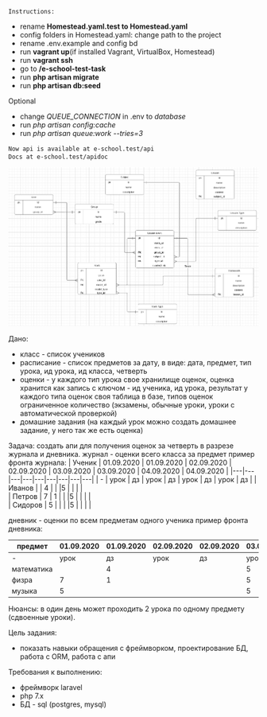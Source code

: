 ```
Instructions:
```
- rename **Homestead.yaml.test to Homestead.yaml**
- config folders in Homestead.yaml: change path to the project
- rename .env.example and config bd
- run **vagrant up**(if installed Vagrant, VirtualBox, Homestead) 
- run **vagrant ssh**
- go to **/e-school-test-task**
- run **php artisan migrate**
- run **php artisan db:seed**

Optional
- change *QUEUE_CONNECTION* in .env to *database*
- run *php artisan config:cache*
- run *php artisan queue:work --tries=3*
```
Now api is available at e-school.test/api
Docs at e-school.test/apidoc
``` 

![ER-diagram](./resources/img/er-diagram.png)

Дано:
- класс - список учеников
- расписание - список предметов за дату, в виде: дата, предмет, тип урока, ид урока, ид класса, четверть
- оценки - у каждого тип урока свое хранилище оценок, оценка хранится как запись с ключом - ид ученика, ид урока, результат 
у каждого типа оценок своя таблица в базе, типов оценок ограниченное количество (экзамены, обычные уроки, уроки с автоматической проверкой) 
- домашние задания (на каждый урок можно создать домашнее задание, у него так же есть оценка)



Задача: 
создать апи для получения оценок за четверть в разрезе журнала и дневника.
журнал - оценки всего класса за предмет
пример фронта журнала:
| Ученик |  01.09.2020 | 01.09.2020  | 02.09.2020   | 02.09.2020   | 03.09.2020 | 03.09.2020  | 04.09.2020   | 04.09.2020   |
|---|---|---|---|---|---|---|---|---|
| - |  урок | дз  |  урок | дз  | урок | дз  |  урок | дз   |
|  Иванов |  |  4 |   |   |5 |   |   |   |     
|  Петров |  7 | 1  |   |   |5 |   |   |   |    
|  Сидоров |  5 |   |   |   |5 |   |   |   |   

дневник - оценки по всем предметам одного ученика
пример фронта дневника:

| предмет |  01.09.2020 | 01.09.2020  | 02.09.2020   | 02.09.2020   | 03.09.2020 | 03.09.2020  | 04.09.2020   | 04.09.2020   |
|---|---|---|---|---|---|---|---|---|
| - |  урок | дз  |  урок | дз  | урок | дз  |  урок | дз   |
|  математика |  |  4 |   |   |5 |   |   |   |     
|  физра |  7 | 1  |   |   |5 |   |   |   |    
|  музыка |  5 |   |   |   |5 |   |   |   |

Нюансы: в один день может проходить 2 урока по одному предмету (сдвоенные уроки).

Цель задания: 
- показать навыки обращения с фреймворком, проектирование БД, работа с ORM, работа с апи

Требования к выполнению:
- фреймворк laravel
- php 7.x
- БД - sql (postgres, mysql)



